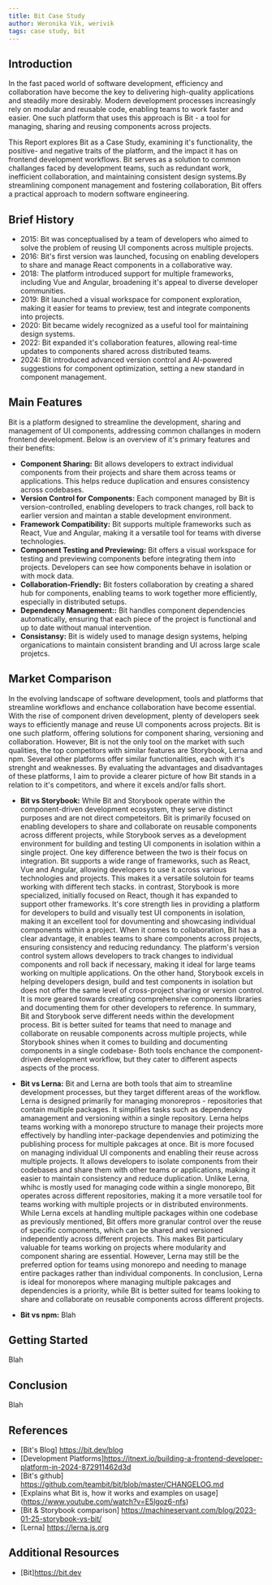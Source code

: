 ```yaml
---
title: Bit Case Study
author: Weronika Vik, werivik
tags: case study, bit
---
```


## Introduction

In the fast paced world of software development, efficiency and collaboration have become the key to delivering high-quality applications and steadily more desirably. Modern development processes increasingly rely on modular and reusable code, enabling teams to work faster and easier. One such platform that uses this approach is Bit - a tool for managing, sharing and reusing components across projects.

This Report explores Bit as a Case Study, examining it's functionality, the positive- and negative traits of the platform, and the impact it has on frontend development workflows. Bit serves as a solution to common challanges faced by development teams, such as redundant work, inefficient collaboration, and maintaining consistent design systems.By streamlining component management and fostering collaboration, Bit offers a practical approach to modern software engineering.

## Brief History

- 2015: Bit was conceptualised by a team of developers who aimed to solve the problem of reusing UI components across multiple projects.
- 2016: Bit's first version was launched, focusing on enabling developers to share and manage React components in a collaborative way.
- 2018: The platform introduced support for multiple frameworks, including Vue and Angular, broadening it's appeal to diverse developer communities.
- 2019: Bit launched a visual workspace for component exploration, making it easier for teams to preview, test and integrate components into projects.
- 2020: Bit became widely recognized as a useful tool for maintaining design systems.
- 2022: Bit expanded it's collaboration features, allowing real-time updates to components shared across distributed teams.
- 2024: Bit introduced advanced version control and AI-powered suggestions for component optimization, setting a new standard in component management.

## Main Features

Bit is a platform designed to streamline the development, sharing and management of UI components, addressing common challanges in modern frontend development. Below is an overview of it's primary features and their benefits:

- **Component Sharing:** Bit allows developers to extract individual components from their projects and share them across teams or applications. This helps reduce duplication and ensures consistency across codebases.
- **Version Control for Components:** Each component managed by Bit is version-controlled, enabling developers to track changes, roll back to earlier version and maintan a stable development environment.
- **Framework Compatibility:** Bit supports multiple frameworks such as React, Vue and Angular, making it a versatile tool for teams with diverse technologies.
- **Component Testing and Previewing:** Bit offers a visual workspace for testing and previewing components before integrating them into projects. Developers can see how components behave in isolation or with mock data.
- **Collaboration-Friendly:** Bit fosters collaboration by creating a shared hub for components, enabling teams to work together more efficiently, especially in distributed setups.
- **Dependency Management::** Bit handles component dependencies automatically, ensuring that each piece of the project is functional and up to date without manual intervention.
- **Consistansy:** Bit is widely used to manage design systems, helping organications to maintain consistent branding and UI across large scale projetcs.

## Market Comparison

In the evolving landscape of software development, tools and platforms that streamline workflows and enchance collaboration have become essential. With the rise of component driven development, plenty of developers seek ways to efficiently manage and reuse UI components across projects. Bit is one such platform, offering solutions for component sharing, versioning and collaboration.
However, Bit is not the only tool on the market with such qualities, the top competitors with similar features are Storybook, Lerna and npm. Several other platforms offer similar functionalities, each with it's strenght and weaknesses. By evaluating the advantages and disadvantages of these platforms, I aim to provide a clearer picture of how Bit stands in a relation to it's competitors, and where it excels and/or falls short.

- **Bit vs Storybook:** While Bit and Storybook operate within the component-driven development ecosystem, they serve distinct purposes and are not direct competeitors. Bit is primarily focused on enabling developers to share and collaborate on reusable components across different projects, while Storybook serves as a development environment for building and testing UI components in isolation within a single project.
One key difference between the two is their focus on integration. Bit supports a wide range of frameworks, such as React, Vue and Angular, allowing developers to use it across various technologies and projects. This makes it a versatile solutoin for teams working with different tech stacks. in contrast, Storybook is more specialized, initially focused on React, though it has expanded to support other frameworks. It's core strength lies in providing a platform for developers to build and visually test UI components in isolation, making it an excellent tool for dovumenting and showcasing individual components within a project.
When it comes to collaboration, Bit has a clear advantage, it enables teams to share components across projects, ensuring consistency and reducing redundancy. The platform's version control system allows developers to track changes to individual components and roll back if necessary, making it ideal for large teams working on multiple applications. On the other hand, Storybook excels in helping developers design, build and test components in isolation but does not offer the same level of cross-project sharing or version control. It is more geared towards creating comprehensive components libraries and documenting them for other developers to reference.
In summary, Bit and Storybook serve different needs within the development process. Bit is better suited for teams that need to manage and collaborate on reusable components across multiple projects, while Storybook shines when it comes to building and documenting components in a single codebase- Both tools enchance the component-driven development workflow, but they cater to different aspects aspects of the process.

- **Bit vs Lerna:** Bit and Lerna are both tools that aim to streamline development processes, but they target different areas of the workflow. Lerna is designed primarily for managing monorepros - repositories that contain multiple packages. It simplifies tasks such as dependency amanagement and versioning within a single repository. Lerna helps teams working with a monorepo structure to manage their projects more effectively by handling inter-package dependenvies and potimizing the publishing process for multiple pakcages at once.
Bit is more focused on managing individual UI components and enabling their reuse across multiple projects. It allows developers to isolate components from their codebases and share them with other teams or applications, making it easier to maintain consistency and reduce duplication. Unlike Lerna, whihc is mostly used for managing code within a single monorepo, Bit operates across different repositories, making it a more versatile tool for teams working with multiple projects or in distributed environments.
While Lerna excels at handling multiple packages within one codebase as previously mentioned, Bit offers more granular control over the reuse of specific components, which can be shared and versioned independently across different projects. This makes Bit particulary valuable for teams working on projects where modularity and component sharing are essential. However, Lerna may still be the preferred option for teams using monorepo and needing to manage entire packages rather than individual components.
In conclusion, Lerna is ideal for monorepos where managing multiple pakcages and dependencies is a priority, while Bit is better suited for teams looking to share and collaborate on reusable components across different projects.

- **Bit vs npm:** Blah

## Getting Started

Blah

## Conclusion

Blah

## References

- [Bit's Blog] https://bit.dev/blog
- [Development Platforms]https://itnext.io/building-a-frontend-developer-platform-in-2024-872911462d3d
- [Bit's github] https://github.com/teambit/bit/blob/master/CHANGELOG.md
- [Explains what Bit is, how it works and examples on usage] (https://www.youtube.com/watch?v=E5lgoz6-nfs)
- [Bit & Storybook comparison] https://machineservant.com/blog/2023-01-25-storybook-vs-bit/
- [Lerna] https://lerna.js.org

## Additional Resources

- [Bit]https://bit.dev